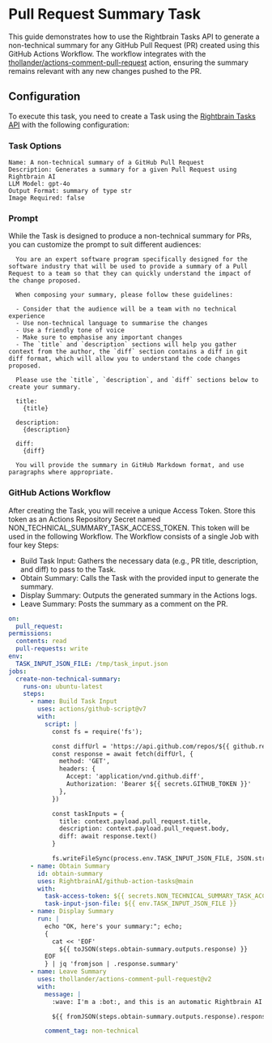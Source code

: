 # Pull Request Summary Task

This guide demonstrates how to use the Rightbrain Tasks API to generate a non-technical summary for any GitHub Pull Request (PR) created using this GitHub Actions Workflow. The workflow integrates with the [thollander/actions-comment-pull-request](https://github.com/thollander/actions-comment-pull-request) action, ensuring the summary remains relevant with any new changes pushed to the PR.

## Configuration

To execute this task, you need to create a Task using the [Rightbrain Tasks API](https://docs.rightbrain.ai/api-reference/tasks/create-task) with the following configuration:

### Task Options

    Name: A non-technical summary of a GitHub Pull Request
    Description: Generates a summary for a given Pull Request using Rightbrain AI
    LLM Model: gpt-4o
    Output Format: summary of type str
    Image Required: false

### Prompt

While the Task is designed to produce a non-technical summary for PRs, you can customize the prompt to suit different audiences:

```
  You are an expert software program specifically designed for the software industry that will be used to provide a summary of a Pull Request to a team so that they can quickly understand the impact of the change proposed.

  When composing your summary, please follow these guidelines:

  - Consider that the audience will be a team with no technical experience
  - Use non-technical language to summarise the changes
  - Use a friendly tone of voice
  - Make sure to emphasise any important changes
  - The `title` and `description` sections will help you gather context from the author, the `diff` section contains a diff in git diff format, which will allow you to understand the code changes proposed.

  Please use the `title`, `description`, and `diff` sections below to create your summary.

  title:
    {title}

  description:
    {description}

  diff:
    {diff}

  You will provide the summary in GitHub Markdown format, and use paragraphs where appropriate.

```

### GitHub Actions Workflow

After creating the Task, you will receive a unique Access Token. Store this token as an Actions Repository Secret named NON_TECHNICAL_SUMMARY_TASK_ACCESS_TOKEN. This token will be used in the following Workflow. The Workflow consists of a single Job with four key Steps:

- Build Task Input: Gathers the necessary data (e.g., PR title, description, and diff) to pass to the Task.
- Obtain Summary: Calls the Task with the provided input to generate the summary.
- Display Summary: Outputs the generated summary in the Actions logs.
- Leave Summary: Posts the summary as a comment on the PR.

```yaml
on:
  pull_request:
permissions:
  contents: read
  pull-requests: write
env:
  TASK_INPUT_JSON_FILE: /tmp/task_input.json
jobs:
  create-non-technical-summary:
    runs-on: ubuntu-latest
    steps:
      - name: Build Task Input
        uses: actions/github-script@v7
        with:
          script: |
            const fs = require('fs');

            const diffUrl = 'https://api.github.com/repos/${{ github.repository }}/pulls/${{ github.event.pull_request.number }}'
            const response = await fetch(diffUrl, {
              method: 'GET',
              headers: {
                Accept: 'application/vnd.github.diff',
                Authorization: 'Bearer ${{ secrets.GITHUB_TOKEN }}'
              },
            })

            const taskInputs = {
              title: context.payload.pull_request.title,
              description: context.payload.pull_request.body,
              diff: await response.text()
            }

            fs.writeFileSync(process.env.TASK_INPUT_JSON_FILE, JSON.stringify(taskInputs))
      - name: Obtain Summary
        id: obtain-summary
        uses: RightbrainAI/github-action-tasks@main
        with:
          task-access-token: ${{ secrets.NON_TECHNICAL_SUMMARY_TASK_ACCESS_TOKEN }}
          task-input-json-file: ${{ env.TASK_INPUT_JSON_FILE }}
      - name: Display Summary
        run: |
          echo "OK, here's your summary:"; echo;
          {
            cat << 'EOF'
              ${{ toJSON(steps.obtain-summary.outputs.response) }}
          EOF
          } | jq 'fromjson | .response.summary'
      - name: Leave Summary
        uses: thollander/actions-comment-pull-request@v2
        with:
          message: |
            :wave: I'm a :bot:, and this is an automatic Rightbrain AI Task that provides a **non-technical** summary for this PR.

            ${{ fromJSON(steps.obtain-summary.outputs.response).response.summary }}

          comment_tag: non-technical
```
